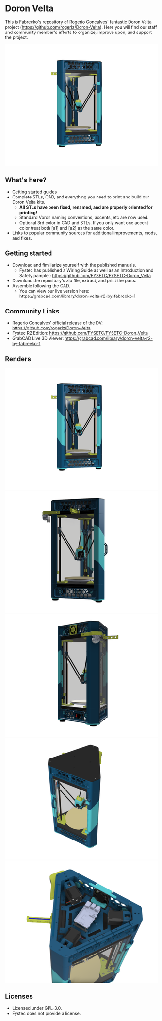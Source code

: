 # Doron Velta

This is Fabreeko's repository of Rogerio Goncalves' fantastic Doron Velta project (https://github.com/rogerlz/Doron-Velta).  Here you will find our staff and community member's efforts to organize, improve upon, and support the project.

![Doron Velta](Renders/Doron_Velta_R2_FYSTEC_1.png "Doron Velta")

## What's here?

- Getting started guides
- Complete STLs, CAD, and everything you need to print and build our Doron Velta kits.
  - **All STLs have been fixed, renamed, and are properly oriented for printing!**
  - Standard Voron naming conventions, accents, etc are now used.
  - Optional 3rd color in CAD and STLs. If you only want one accent color treat both [a1] and [a2] as the same color.
- Links to popular community sources for additional improvements, mods, and fixes.

## Getting started

- Download and fimiliarize yourself with the published manuals.
  - Fystec has published a Wiring Guide as well as an Introduction and Safety pamplet: https://github.com/FYSETC/FYSETC-Doron_Velta
- Download the repository's zip file, extract, and print the parts.
- Assemble following the CAD.
  - You can view our live version here: https://grabcad.com/library/doron-velta-r2-by-fabreeko-1

## Community Links

- Rogerio Goncalves' official release of the DV: https://github.com/rogerlz/Doron-Velta
- Fystec R2 Edition: https://github.com/FYSETC/FYSETC-Doron_Velta
- GrabCAD Live 3D Viewer: https://grabcad.com/library/doron-velta-r2-by-fabreeko-1

## Renders

![Doron Velta](Renders/Doron_Velta_R2_FYSTEC_1.png "Doron Velta")
![Doron Velta](Renders/Doron_Velta_R2_FYSTEC_2.png "Doron Velta")
![Doron Velta](Renders/Doron_Velta_R2_FYSTEC_3.png "Doron Velta")
![Doron Velta](Renders/Doron_Velta_R2_FYSTEC_4.png "Doron Velta")
![Doron Velta](Renders/Doron_Velta_R2_FYSTEC_5.png "Doron Velta")

## Licenses

- Licensed under GPL-3.0.
- Fystec does not provide a license.
